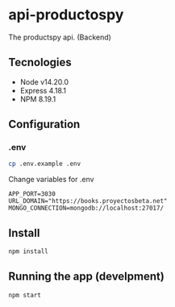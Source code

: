 # api-productospy
The productspy api. (Backend)

## Tecnologies

* Node v14.20.0
* Express 4.18.1
* NPM 8.19.1

## Configuration

### .env

```bash
cp .env.example .env
```

Change variables for .env

```
APP_PORT=3030
URL_DOMAIN="https://books.proyectosbeta.net"
MONGO_CONNECTION=mongodb://localhost:27017/
```

## Install

```bash
npm install
```

## Running the app (develpment)

```bash
npm start
```
